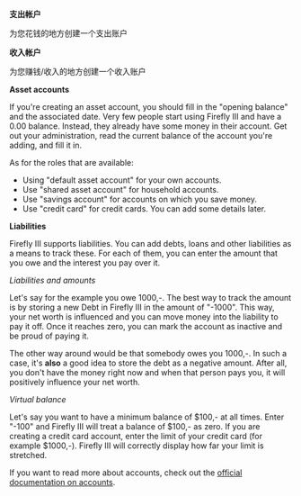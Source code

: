 **支出帐户**

为您花钱的地方创建一个支出账户

**收入帐户**

为您赚钱/收入的地方创建一个收入账户

**Asset accounts**

If you're creating an asset account, you should fill in the "opening balance" and the associated date. Very few people start using Firefly III and have a 0.00 balance. Instead, they already have some money in their account. Get out your administration, read the current balance of the account you're adding, and fill it in.

As for the roles that are available:

- Using "default asset account" for your own accounts.
- Use "shared asset account" for household accounts.
- Use "savings account" for accounts on which you save money.
- Use "credit card" for credit cards. You can add some details later.

**Liabilities**

Firefly III supports liabilities. You can add debts, loans and other liabilities as a means to track these. For each of them, you can enter the amount that you owe and the interest you pay over it.

*Liabilities and amounts*

Let's say for the example you owe 1000,-. The best way to track the amount is by storing a new Debt in Firefly III in the amount of "-1000". This way, your net worth is influenced and you can move money into the liability to pay it off. Once it reaches zero, you can mark the account as inactive and be proud of paying it.

The other way around would be that somebody owes you 1000,-. In such a case, it's **also** a good idea to store the debt as a negative amount. After all, you don't have the money right now and when that person pays you, it will positively influence your net worth.

*Virtual balance*

Let's say you want to have a minimum balance of $100,- at all times. Enter "-100" and Firefly III will treat a balance of $100,- as zero. If you are creating a credit card account, enter the limit of your credit card (for example $1000,-). Firefly III will correctly display how far your limit is stretched.

If you want to read more about accounts, check out the [official documentation on accounts](https://firefly-iii.readthedocs.io/en/latest/concepts/accounts.html).